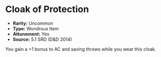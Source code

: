# Cloak of Protection

- **Rarity:** Uncommon
- **Type:** Wondrous Item
- **Attunement:** Yes
- **Source:** 5.1 SRD (D&D 2014)

You gain a +1 bonus to AC and saving throws while you wear this cloak.
